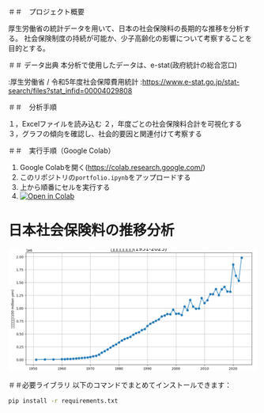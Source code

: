＃＃　プロジェクト概要

厚生労働省の統計データを用いて、日本の社会保険料の長期的な推移を分析する。 社会保険制度の持続が可能か、少子高齢化の影響について考察することを目的とする。



＃＃  データ出典
本分析で使用したデータは、e-stat(政府統計の総合窓口)

:厚生労働省 / 令和5年度社会保障費用統計
:https://www.e-stat.go.jp/stat-search/files?stat_infid=00004029808

＃＃　分析手順

１，Excelファイルを読み込む
２，年度ごとの社会保険料合計を可視化する
３，グラフの傾向を確認し、社会的要因と関連付けて考察する

＃＃　実行手順（Google Colab）
1. Google Colabを開く(https://colab.research.google.com/) 
2. このリポジトリの`portfolio.ipynb`をアップロードする 
3. 上から順番にセルを実行する
4. [![Open in Colab](https://colab.research.google.com/assets/colab-badge.svg)](https://colab.research.google.com/github/longxishenzhi2-lang/japan-social-insurance/blob/main/portfolio.ipynb)



# 日本社会保険料の推移分析

![保険料の推移グラフ](portfolio_graph.png)

＃＃必要ライブラリ
以下のコマンドでまとめてインストールできます：

```bash
pip install -r requirements.txt


